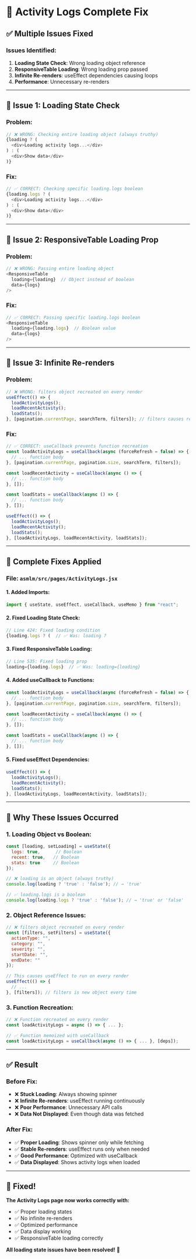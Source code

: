 # 🔧 Activity Logs Complete Fix

## ✅ **Multiple Issues Fixed**

### **Issues Identified:**
1. **Loading State Check**: Wrong loading object reference
2. **ResponsiveTable Loading**: Wrong loading prop passed
3. **Infinite Re-renders**: useEffect dependencies causing loops
4. **Performance**: Unnecessary re-renders

---

## 🐛 **Issue 1: Loading State Check**

### **Problem:**
```javascript
// ❌ WRONG: Checking entire loading object (always truthy)
{loading ? (
  <div>Loading activity logs...</div>
) : (
  <div>Show data</div>
)}
```

### **Fix:**
```javascript
// ✅ CORRECT: Checking specific loading.logs boolean
{loading.logs ? (
  <div>Loading activity logs...</div>
) : (
  <div>Show data</div>
)}
```

---

## 🐛 **Issue 2: ResponsiveTable Loading Prop**

### **Problem:**
```javascript
// ❌ WRONG: Passing entire loading object
<ResponsiveTable
  loading={loading}  // Object instead of boolean
  data={logs}
/>
```

### **Fix:**
```javascript
// ✅ CORRECT: Passing specific loading.logs boolean
<ResponsiveTable
  loading={loading.logs}  // Boolean value
  data={logs}
/>
```

---

## 🐛 **Issue 3: Infinite Re-renders**

### **Problem:**
```javascript
// ❌ WRONG: filters object recreated on every render
useEffect(() => {
  loadActivityLogs();
  loadRecentActivity();
  loadStats();
}, [pagination.currentPage, searchTerm, filters]); // filters causes re-renders
```

### **Fix:**
```javascript
// ✅ CORRECT: useCallback prevents function recreation
const loadActivityLogs = useCallback(async (forceRefresh = false) => {
  // ... function body
}, [pagination.currentPage, pagination.size, searchTerm, filters]);

const loadRecentActivity = useCallback(async () => {
  // ... function body
}, []);

const loadStats = useCallback(async () => {
  // ... function body
}, []);

useEffect(() => {
  loadActivityLogs();
  loadRecentActivity();
  loadStats();
}, [loadActivityLogs, loadRecentActivity, loadStats]);
```

---

## 🔧 **Complete Fixes Applied**

### **File**: `asmlm/src/pages/ActivityLogs.jsx`

#### **1. Added Imports:**
```javascript
import { useState, useEffect, useCallback, useMemo } from "react";
```

#### **2. Fixed Loading State Check:**
```javascript
// Line 424: Fixed loading condition
{loading.logs ? (  // ✅ Was: loading ?
```

#### **3. Fixed ResponsiveTable Loading:**
```javascript
// Line 535: Fixed loading prop
loading={loading.logs}  // ✅ Was: loading={loading}
```

#### **4. Added useCallback to Functions:**
```javascript
const loadActivityLogs = useCallback(async (forceRefresh = false) => {
  // ... function body
}, [pagination.currentPage, pagination.size, searchTerm, filters]);

const loadRecentActivity = useCallback(async () => {
  // ... function body
}, []);

const loadStats = useCallback(async () => {
  // ... function body
}, []);
```

#### **5. Fixed useEffect Dependencies:**
```javascript
useEffect(() => {
  loadActivityLogs();
  loadRecentActivity();
  loadStats();
}, [loadActivityLogs, loadRecentActivity, loadStats]);
```

---

## 🎯 **Why These Issues Occurred**

### **1. Loading Object vs Boolean:**
```javascript
const [loading, setLoading] = useState({
  logs: true,      // Boolean
  recent: true,   // Boolean
  stats: true     // Boolean
});

// ❌ loading is an object (always truthy)
console.log(loading ? 'true' : 'false'); // → 'true'

// ✅ loading.logs is a boolean
console.log(loading.logs ? 'true' : 'false'); // → 'true' or 'false'
```

### **2. Object Reference Issues:**
```javascript
// ❌ filters object recreated on every render
const [filters, setFilters] = useState({
  actionType: "",
  category: "",
  severity: "",
  startDate: "",
  endDate: ""
});

// This causes useEffect to run on every render
useEffect(() => {
  // ...
}, [filters]); // filters is new object every time
```

### **3. Function Recreation:**
```javascript
// ❌ Function recreated on every render
const loadActivityLogs = async () => { ... };

// ✅ Function memoized with useCallback
const loadActivityLogs = useCallback(async () => { ... }, [deps]);
```

---

## ✅ **Result**

### **Before Fix:**
- ❌ **Stuck Loading**: Always showing spinner
- ❌ **Infinite Re-renders**: useEffect running continuously
- ❌ **Poor Performance**: Unnecessary API calls
- ❌ **Data Not Displayed**: Even though data was fetched

### **After Fix:**
- ✅ **Proper Loading**: Shows spinner only while fetching
- ✅ **Stable Re-renders**: useEffect runs only when needed
- ✅ **Good Performance**: Optimized with useCallback
- ✅ **Data Displayed**: Shows activity logs when loaded

---

## 🎉 **Fixed!**

**The Activity Logs page now works correctly with:**
- ✅ Proper loading states
- ✅ No infinite re-renders
- ✅ Optimized performance
- ✅ Data display working
- ✅ ResponsiveTable loading correctly

**All loading state issues have been resolved!** 🎉
